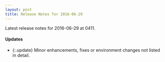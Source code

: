 ```yaml
---
layout: post
title: Release Notes for 2016-06-29
---
```


Latest release notes for 2016-06-29 at 0411.

<div class='updates' markdown='1'>

#### Updates

- {:.update} Minor enhancements, fixes or environment changes not listed in detail.

</div>


